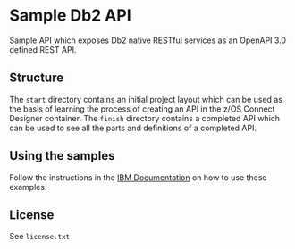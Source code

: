 # Sample Db2 API

Sample API which exposes Db2 native RESTful services as an OpenAPI 3.0 defined REST API.

## Structure

The `start` directory contains an initial project layout which can be used as the basis of learning the process of creating an API in the z/OS Connect Designer container. The `finish` directory contains a completed API which can be used to see all the parts and definitions of a completed API.

## Using the samples

Follow the instructions in the [IBM Documentation](https://www.ibm.com/docs/en/zos-connect/3.0.0?topic=project-creating-db2-zos-connect-api) on how to use these examples.

## License

See `license.txt`
